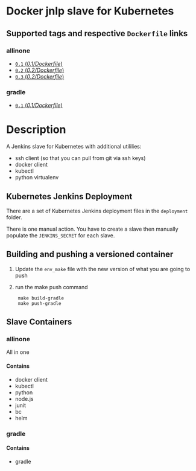 Docker jnlp slave for Kubernetes
===================

## Supported tags and respective `Dockerfile` links
### allinone
- [`0.1` (*0.1/Dockerfile*)](https://github.com/sekka1/docker-jnlp-slave-k8s/blob/master/releases/allinone/0.1/Dockerfile)
- [`0.2` (*0.2/Dockerfile*)](https://github.com/sekka1/docker-jnlp-slave-k8s/blob/master/releases/allinone/0.2/Dockerfile)
- [`0.3` (*0.2/Dockerfile*)](https://github.com/sekka1/docker-jnlp-slave-k8s/blob/master/releases/allinone/0.3/Dockerfile)

### gradle
- [`0.1` (*0.1/Dockerfile*)](https://github.com/sekka1/docker-jnlp-slave-k8s/blob/master/releases/gradle/0.1/Dockerfile)

# Description
A Jenkins slave for Kubernetes with additional utililies:

* ssh client (so that you can pull from git via ssh keys)
* docker client
* kubectl
* python virtualenv

## Kubernetes Jenkins Deployment
There are a set of Kubernetes Jenkins deployment files in the `deployment` folder.

There is one manual action.  You have to create a slave then manually populate the
`JENKINS_SECRET` for each slave.

## Building and pushing a versioned container

1. Update the `env_make` file with the new version of what you are going to push
2. run the make push command

        make build-gradle
        make push-gradle

## Slave Containers

### allinone
All in one

#### Contains

* docker client
* kubectl
* python
* node.js
* junit
* bc
* helm

### gradle

#### Contains

* gradle
